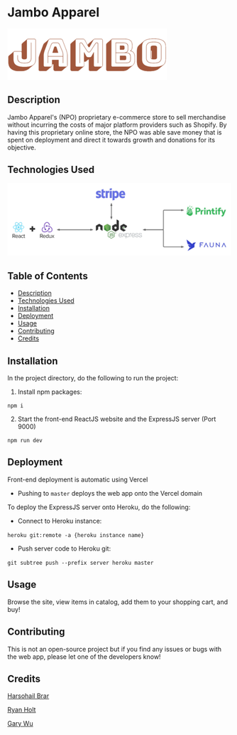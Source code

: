 # Jambo Apparel

![](src/assets/logo.png)

## Description

Jambo Apparel's (NPO) proprietary e-commerce store to sell merchandise without incurring the costs of major platform providers such as Shopify. By having this proprietary online store, the NPO was able save money that is spent on deployment and direct it towards growth and donations for its objective.

## Technologies Used

<img src="./src/assets/Jambo Architecture Diagram.png" width="700">

## Table of Contents

- [Description](#Description)
- [Technologies Used](#Technologies-Used)
- [Installation](#Installation)
- [Deployment](#Deployment)
- [Usage](#Usage)
- [Contributing](#Contributing)
- [Credits](#Credits)

## Installation

In the project directory, do the following to run the project:

1. Install npm packages:

```
npm i
```

2. Start the front-end ReactJS website and the ExpressJS server (Port 9000)

```
npm run dev
```

## Deployment

Front-end deployment is automatic using Vercel

- Pushing to `master` deploys the web app onto the Vercel domain

To deploy the ExpressJS server onto Heroku, do the following:

- Connect to Heroku instance:

`heroku git:remote -a {heroku instance name}`

- Push server code to Heroku git:

`git subtree push --prefix server heroku master`

## Usage

Browse the site, view items in catalog, add them to your shopping cart, and buy!

## Contributing

This is not an open-source project but if you find any issues or bugs with the web app, please let one of the developers know!

## Credits

[Harsohail Brar](https://github.com/harsohailB)

[Ryan Holt](https://github.com/ryan-holt)

[Gary Wu](https://github.com/garywu2)
